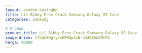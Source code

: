 ```yaml
---
layout: produk-casinghp
title: Lil Bibby Free Crack Samsung Galaxy S9 Case
categories: samsung

# Produk
product-title: Lil Bibby Free Crack Samsung Galaxy S9 Case
image-drive: 1fLUn8NgtyrmUPNDp4xN-h43R85A29CPX
harga: 90000
---
```

